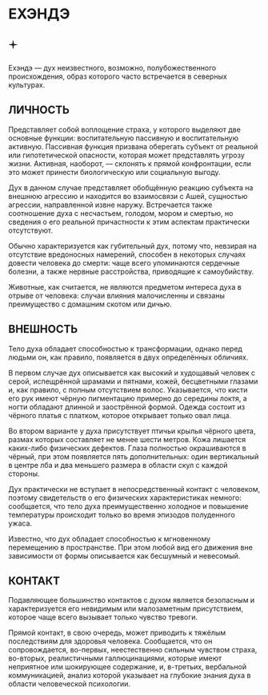 # ЕХЭНДЭ

## 🟄

Ехэндэ — дух неизвестного, возможно, полубожественного происхождения, образ которого часто встречается в северных культурах.

## ЛИЧНОСТЬ

Представляет собой воплощение страха, у которого выделяют две основные функции: воспитательную пассивную и воспитательную активную. Пассивная функция призвана оберегать субъект от реальной или гипотетической опасности, которая может представлять угрозу жизни. Активная, наоборот, — склонять к прямой конфронтации, если это может принести биологическую или социальную выгоду.

Дух в данном случае представляет обобщённую реакцию субъекта на внешнюю агрессию и находится во взаимосвязи с Ашей, сущностью агрессии, направленной извне наружу. Встречается также соотношение духа с несчастьем, голодом, мором и смертью, но сведения о его реальной причастности к этим аспектам практически отсутствуют.

Обычно характеризуется как губительный дух, потому что, невзирая на отсутствие вредоносных намерений, способен в некоторых случаях довести человека до смерти: чаще всего упоминаются сердечные болезни, а также нервные расстройства, приводящие к самоубийству.

Животные, как считается, не являются предметом интереса духа в отрыве от человека: случаи влияния малочисленны и связаны преимущество с домашним скотом или дичью.

## ВНЕШНОСТЬ

Тело духа обладает способностью к трансформации, однако перед людьми он, как правило, появляется в двух определённых обличиях.

В первом случае дух описывается как высокий и худощавый человек с серой, испещрённой шрамами и пятнами, кожей, бесцветными глазами и, как правило, с полным отсутствием волос. Указывается, что кисти его рук имеют чёрную пигментацию примерно до середины локтя, а ногти обладают длинной и заострённой формой. Одежда состоит из чёрного платья с платком, которое открывает только овал лица.

Во втором варианте у духа присутствует птичьи крылья чёрного цвета, размах которых составляет не менее шести метров. Кожа лишается каких-либо физических дефектов. Глаза полностью окрашиваются в чёрный, при этом появляется пять дополнительных: один вертикальный в центре лба и два меньшего размера в области скул с каждой стороны.

Дух практически не вступает в непосредственный контакт с человеком, поэтому свидетельств о его физических характеристиках немного: сообщается, что тело духа преимущественно холодное и повышение температуры происходит только во время эпизодов полуденного ужаса.

Известно, что дух обладает способностью к мгновенному перемещению в пространстве. При этом любой вид его движения вне зависимости от формы описывается как бесшумный и невесомый.

## КОНТАКТ

Подавляющее большинство контактов с духом является безопасным и характеризуется его невидимым или малозаметным присутствием, которое чаще всего вызывает только чувство тревоги.

Прямой контакт, в свою очередь, может приводить к тяжёлым последствиям для здоровья человека. Сообщается, что он сопровождается, во-первых, неестественно сильным чувством страха, во-вторых, реалистичными галлюцинациями, которые имеют неприятное или шокирующее содержание, и, в-третьих, вербальной коммуникацией, анализ которой указывает на глубокие знания духа в области человеческой психологии.